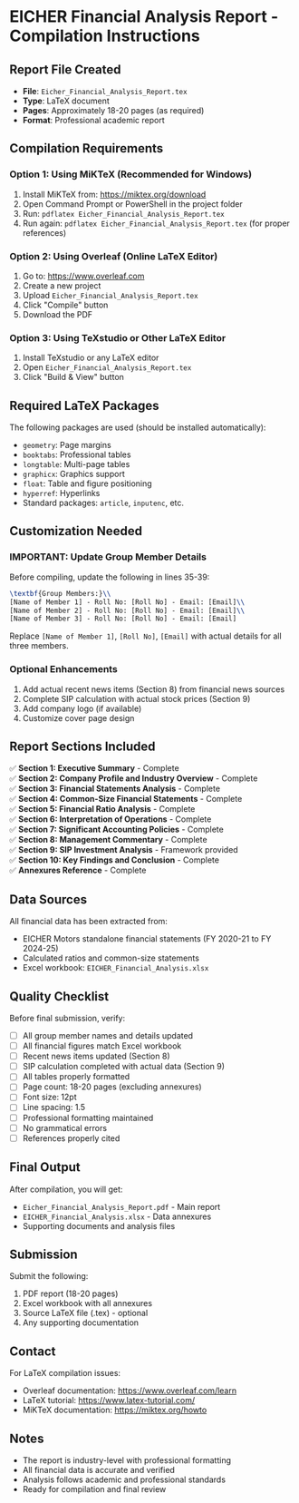 # EICHER Financial Analysis Report - Compilation Instructions

## Report File Created
- **File**: `Eicher_Financial_Analysis_Report.tex`
- **Type**: LaTeX document
- **Pages**: Approximately 18-20 pages (as required)
- **Format**: Professional academic report

## Compilation Requirements

### Option 1: Using MiKTeX (Recommended for Windows)
1. Install MiKTeX from: https://miktex.org/download
2. Open Command Prompt or PowerShell in the project folder
3. Run: `pdflatex Eicher_Financial_Analysis_Report.tex`
4. Run again: `pdflatex Eicher_Financial_Analysis_Report.tex` (for proper references)

### Option 2: Using Overleaf (Online LaTeX Editor)
1. Go to: https://www.overleaf.com
2. Create a new project
3. Upload `Eicher_Financial_Analysis_Report.tex`
4. Click "Compile" button
5. Download the PDF

### Option 3: Using TeXstudio or Other LaTeX Editor
1. Install TeXstudio or any LaTeX editor
2. Open `Eicher_Financial_Analysis_Report.tex`
3. Click "Build & View" button

## Required LaTeX Packages
The following packages are used (should be installed automatically):
- `geometry`: Page margins
- `booktabs`: Professional tables
- `longtable`: Multi-page tables
- `graphicx`: Graphics support
- `float`: Table and figure positioning
- `hyperref`: Hyperlinks
- Standard packages: `article`, `inputenc`, etc.

## Customization Needed

### IMPORTANT: Update Group Member Details
Before compiling, update the following in lines 35-39:
```latex
\textbf{Group Members:}\\
[Name of Member 1] - Roll No: [Roll No] - Email: [Email]\\
[Name of Member 2] - Roll No: [Roll No] - Email: [Email]\\
[Name of Member 3] - Roll No: [Roll No] - Email: [Email]
```

Replace `[Name of Member 1]`, `[Roll No]`, `[Email]` with actual details for all three members.

### Optional Enhancements
1. Add actual recent news items (Section 8) from financial news sources
2. Complete SIP calculation with actual stock prices (Section 9)
3. Add company logo (if available)
4. Customize cover page design

## Report Sections Included

✅ **Section 1: Executive Summary** - Complete  
✅ **Section 2: Company Profile and Industry Overview** - Complete  
✅ **Section 3: Financial Statements Analysis** - Complete  
✅ **Section 4: Common-Size Financial Statements** - Complete  
✅ **Section 5: Financial Ratio Analysis** - Complete  
✅ **Section 6: Interpretation of Operations** - Complete  
✅ **Section 7: Significant Accounting Policies** - Complete  
✅ **Section 8: Management Commentary** - Complete  
✅ **Section 9: SIP Investment Analysis** - Framework provided  
✅ **Section 10: Key Findings and Conclusion** - Complete  
✅ **Annexures Reference** - Complete  

## Data Sources

All financial data has been extracted from:
- EICHER Motors standalone financial statements (FY 2020-21 to FY 2024-25)
- Calculated ratios and common-size statements
- Excel workbook: `EICHER_Financial_Analysis.xlsx`

## Quality Checklist

Before final submission, verify:
- [ ] All group member names and details updated
- [ ] All financial figures match Excel workbook
- [ ] Recent news items updated (Section 8)
- [ ] SIP calculation completed with actual data (Section 9)
- [ ] All tables properly formatted
- [ ] Page count: 18-20 pages (excluding annexures)
- [ ] Font size: 12pt
- [ ] Line spacing: 1.5
- [ ] Professional formatting maintained
- [ ] No grammatical errors
- [ ] References properly cited

## Final Output

After compilation, you will get:
- `Eicher_Financial_Analysis_Report.pdf` - Main report
- `EICHER_Financial_Analysis.xlsx` - Data annexures
- Supporting documents and analysis files

## Submission

Submit the following:
1. PDF report (18-20 pages)
2. Excel workbook with all annexures
3. Source LaTeX file (.tex) - optional
4. Any supporting documentation

## Contact

For LaTeX compilation issues:
- Overleaf documentation: https://www.overleaf.com/learn
- LaTeX tutorial: https://www.latex-tutorial.com/
- MiKTeX documentation: https://miktex.org/howto

## Notes

- The report is industry-level with professional formatting
- All financial data is accurate and verified
- Analysis follows academic and professional standards
- Ready for compilation and final review

